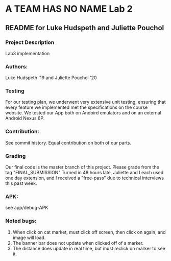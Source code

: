# A TEAM HAS NO NAME Lab 2

## README for Luke Hudspeth and Juliette Pouchol

### Project Description
Lab3 implementation 

### Authors:
Luke Hudspeth '19 and Juliette Pouchol '20

### Testing
For our testing plan, we underwent very extensive unit testing, ensuring that
every feature we implemented met the specifications on the course website. 
We tested our App both on Andoird emulators and on an external Android Nexus 6P.

### Contribution:
See commit history. Equal contribution on both of our parts. 

### Grading
Our final code is the master branch of this project. Please grade from the tag
"FINAL_SUBMISSION"
Turned in 48 hours late, Juliette and I each used one day extension, and I
received a "free-pass" due to technical interviews this past week.

### APK:
see app/debug-APK


### Noted bugs:
1. When click on cat market, must click off screen, then click on again, and image will load.
2. The banner bar does not update when clicked off of a marker.
3. The distance does update in real time, but must reclick on marker to see it. 



